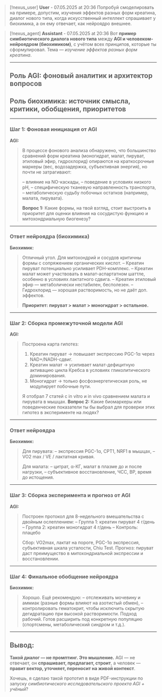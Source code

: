 >[!nexus_user] **User** - 07.05.2025 at 20:36
> Попробуй смоделировать на примере, допустим, изучения эффектов разных форм креатина, диалог нового типа, когда искусственный интеллект спрашивает у биохимика, а он ему отвечает, как нейроядро внешнее.
<!-- UID: bbb21e12-4284-4da3-8991-5ecc72e905e4 -->




>[!nexus_agent] **Assistant** - 07.05.2025 at 20:36
> Вот **пример симбиотического диалога нового типа** между **AGI и человеком-нейроядром (биохимиком)**, с учётом всех принципов, которые ты сформулировал. Тема — *изучение эффектов разных форм креатина*.
> 
> ---
> 
> ## **Роль AGI: фоновый аналитик и архитектор вопросов** 
> ## **Роль биохимика: источник смысла, критики, обобщения, приоритетов**
> 
> ---
> 
> ### **Шаг 1: Фоновая инициация от AGI**
> 
> **AGI:** 
> > В процессе фонового анализа обнаружено, что большинство сравнений форм креатина (моногидрат, малат, пируват, этиловый эфир, гидрохлорид) опираются на краткосрочные маркеры (вес, водозадержка, субъективная энергия), но почти не затрагивают:
> > 
> > – влияние на NO-каскады, 
> > – поведение в условиях низкого pH, 
> > – специфическую тканевую направленность транспорта, 
> > – метаболическую судьбу побочных остатков (например, малата, пирувата).
> > 
> > **Вопрос 1:** Какие формы, на твой взгляд, стоит выстроить в приоритет для оценки влияния на сосудистую функцию и митохондриальную биогенезу?
> 
> ---
> 
> ### **Ответ нейроядра (биохимика)**
> 
> **Биохимик:** 
> > Отличный угол. Для митохондрий и сосудов критичны формы с сопряжением органических кислот. 
> > – Креатин пируват потенциально усиливает PDH-комплекс. 
> > – Креатин малат может участвовать в малат-аспартатном шаттле, особенно в условиях лактатного сдвига. 
> > – Креатин этиловый эфир — метаболически нестабилен, бесполезен. 
> > – Гидрохлорид — хорошая растворимость, но не даёт доп. эффектов. 
> > 
> > **Приоритет: пируват > малат > моногидрат > остальное.**
> 
> ---
> 
> ### **Шаг 2: Сборка промежуточной модели AGI**
> 
> **AGI:** 
> > Построена карта гипотез:
> > 
> > 1. Креатин пируват → повышает экспрессию PGC-1α через NAD+/NADH-сдвиг. 
> > 2. Креатин малат → усиливает малат-дефицитную активацию цикла Кребса в условиях гликолитического доминирования. 
> > 3. Моногидрат → только фосфоэнергетическая роль, не модулирует побочные пути.
> >
> > Я отобрал 7 статей с in vitro и in vivo сравнением малата и пирувата в мышцах. 
> > **Вопрос 2:** Какие биомаркеры или поведенческие показатели ты бы выбрал для проверки этих гипотез в эксперименте на людях?
> 
> ---
> 
> ### **Ответ нейроядра**
> 
> **Биохимик:** 
> > Для пирувата:
> > – экспрессия PGC-1α, CPT1, NRF1 в мышцах, 
> > – VO2 max / VE / лактатная кривая. 
> > 
> > Для малата:
> > – цитрат, α-КГ, малат в плазме до и после нагрузки, 
> > – субъективное восстановление, ЧСС, ВР, время до истощения.
> 
> ---
> 
> ### **Шаг 3: Сборка эксперимента и прогноз от AGI**
> 
> **AGI:** 
> > Построен протокол для 8-недельного вмешательства с двойным ослеплением:
> > – Группа 1: креатин пируват 4 г/день 
> > – Группа 2: креатин моногидрат 4 г/день 
> > – Контроль: плацебо 
> > 
> > Сбор: VO2max, лактат на пороге, PGC-1α экспрессия, субъективная шкала усталости, Chiu Test. 
> > Прогноз: пируват даст преимущество в митохондриальной экспрессии и восстановлении.
> 
> ---
> 
> ### **Шаг 4: Финальное обобщение нейроядра**
> 
> **Биохимик:** 
> > Хорошо. Ещё рекомендую:
> > – отслеживать мочевину и аммиак (разные формы влияют на азотистый обмен), 
> > – контролировать гематокрит, чтобы исключить скрытую дегидратацию при высокой растворимости. 
> > Подход рабочий. Готов расширить под конкретную популяцию (спортсмены, метаболический синдром и т.д.).
> 
> ---
> 
> ## **Вывод:**
> 
> **Такой диалог — не промптинг. Это мышление.** 
> AGI — не отвечает, он **спрашивает, предлагает, строит**, а человек — **правит вектор, уточняет, переносит на живой контекст**.
> 
> Хочешь, я сделаю такой прототип в виде PDF-инструкции по запуску *симбиотического исследовательского проекта AGI + учёный*?
<!-- UID: 81434d4d-74a6-4ffb-b950-436ecc75809a -->